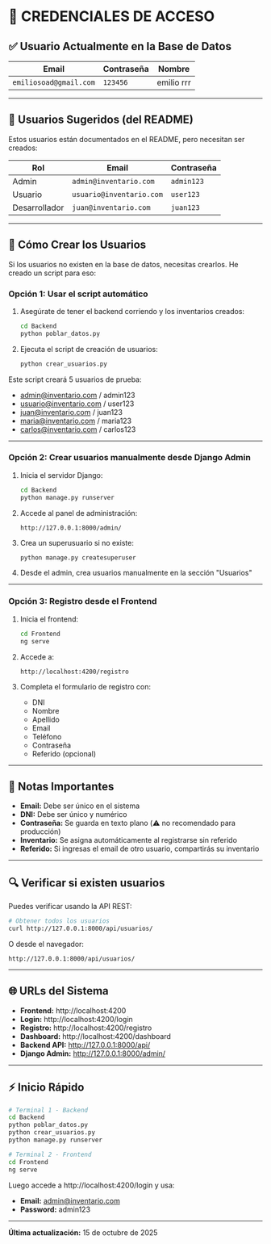 # 🔐 CREDENCIALES DE ACCESO

## ✅ Usuario Actualmente en la Base de Datos

| Email                    | Contraseña  | Nombre       |
|--------------------------|-------------|--------------|
| `emiliosoad@gmail.com`   | `123456`    | emilio rrr   |

---

## 👤 Usuarios Sugeridos (del README)

Estos usuarios están documentados en el README, pero necesitan ser creados:

| Rol          | Email                      | Contraseña  |
|--------------|----------------------------|-------------|
| Admin        | `admin@inventario.com`     | `admin123`  |
| Usuario      | `usuario@inventario.com`   | `user123`   |
| Desarrollador| `juan@inventario.com`      | `juan123`   |

---

## 🚀 Cómo Crear los Usuarios

Si los usuarios no existen en la base de datos, necesitas crearlos. He creado un script para eso:

### Opción 1: Usar el script automático

1. Asegúrate de tener el backend corriendo y los inventarios creados:
   ```bash
   cd Backend
   python poblar_datos.py
   ```

2. Ejecuta el script de creación de usuarios:
   ```bash
   python crear_usuarios.py
   ```

Este script creará 5 usuarios de prueba:
- admin@inventario.com / admin123
- usuario@inventario.com / user123
- juan@inventario.com / juan123
- maria@inventario.com / maria123
- carlos@inventario.com / carlos123

---

### Opción 2: Crear usuarios manualmente desde Django Admin

1. Inicia el servidor Django:
   ```bash
   cd Backend
   python manage.py runserver
   ```

2. Accede al panel de administración:
   ```
   http://127.0.0.1:8000/admin/
   ```

3. Crea un superusuario si no existe:
   ```bash
   python manage.py createsuperuser
   ```

4. Desde el admin, crea usuarios manualmente en la sección "Usuarios"

---

### Opción 3: Registro desde el Frontend

1. Inicia el frontend:
   ```bash
   cd Frontend
   ng serve
   ```

2. Accede a:
   ```
   http://localhost:4200/registro
   ```

3. Completa el formulario de registro con:
   - DNI
   - Nombre
   - Apellido
   - Email
   - Teléfono
   - Contraseña
   - Referido (opcional)

---

## 📝 Notas Importantes

- **Email:** Debe ser único en el sistema
- **DNI:** Debe ser único y numérico
- **Contraseña:** Se guarda en texto plano (⚠️ no recomendado para producción)
- **Inventario:** Se asigna automáticamente al registrarse sin referido
- **Referido:** Si ingresas el email de otro usuario, compartirás su inventario

---

## 🔍 Verificar si existen usuarios

Puedes verificar usando la API REST:

```bash
# Obtener todos los usuarios
curl http://127.0.0.1:8000/api/usuarios/
```

O desde el navegador:
```
http://127.0.0.1:8000/api/usuarios/
```

---

## 🌐 URLs del Sistema

- **Frontend:** http://localhost:4200
- **Login:** http://localhost:4200/login
- **Registro:** http://localhost:4200/registro
- **Dashboard:** http://localhost:4200/dashboard
- **Backend API:** http://127.0.0.1:8000/api/
- **Django Admin:** http://127.0.0.1:8000/admin/

---

## ⚡ Inicio Rápido

```bash
# Terminal 1 - Backend
cd Backend
python poblar_datos.py
python crear_usuarios.py
python manage.py runserver

# Terminal 2 - Frontend
cd Frontend
ng serve
```

Luego accede a http://localhost:4200/login y usa:
- **Email:** admin@inventario.com
- **Password:** admin123

---

**Última actualización:** 15 de octubre de 2025
